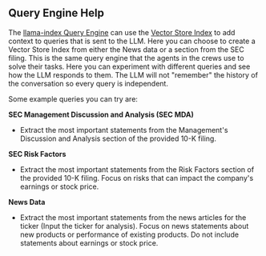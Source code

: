 ## Query Engine Help

The [llama-index Query Engine](https://docs.llamaindex.ai/en/stable/module_guides/deploying/query_engine/) can use the
[Vector Store Index](https://docs.llamaindex.ai/en/stable/module_guides/indexing/vector_store_index/) to add context to queries
that is sent to the LLM. Here you can choose to create a Vector Store Index
from either the News data or a section from the SEC filing. This is the same
query engine that the agents in the crews use to solve their tasks.
Here you can experiment with different queries and see how the LLM
responds to them. The LLM will not "remember" the history of the conversation
so every query is independent.

Some example queries you can try are:

**SEC Management Discussion and Analysis (SEC MDA)**

- Extract the most important statements from the Management's Discussion and
  Analysis section of the provided 10-K filing.

**SEC Risk Factors**

- Extract the most important statements from the Risk Factors section of the
  provided 10-K filing. Focus on risks that can impact the company's
  earnings or stock price.

**News Data**

- Extract the most important statements from the news articles for the
  ticker (Input the ticker for analysis). Focus on news statements about
  new products or performance of existing products. Do not include statements about
  earnings or stock price.

